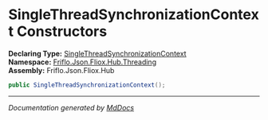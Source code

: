 ﻿<!--  
  <auto-generated>   
    The contents of this file were generated by a tool.  
    Changes to this file may be list if the file is regenerated  
  </auto-generated>   
-->

# SingleThreadSynchronizationContext Constructors

**Declaring Type:** [SingleThreadSynchronizationContext](../index.md)  
**Namespace:** [Friflo.Json.Fliox.Hub.Threading](../../index.md)  
**Assembly:** Friflo.Json.Fliox.Hub

```csharp
public SingleThreadSynchronizationContext();
```
___

*Documentation generated by [MdDocs](https://github.com/ap0llo/mddocs)*
